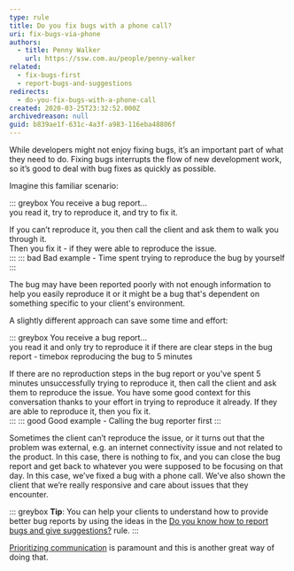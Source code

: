 ```yaml
---
type: rule
title: Do you fix bugs with a phone call?
uri: fix-bugs-via-phone
authors:
  - title: Penny Walker
    url: https://ssw.com.au/people/penny-walker
related:
  - fix-bugs-first
  - report-bugs-and-suggestions
redirects:
  - do-you-fix-bugs-with-a-phone-call
created: 2020-03-25T23:32:52.000Z
archivedreason: null
guid: b839ae1f-631c-4a3f-a983-116eba48806f
---
```


While developers might not enjoy fixing bugs, it’s an important part of what they need to do. Fixing bugs interrupts the flow of new development work, so it’s good to deal with bug fixes as quickly as possible. 

<!--endintro-->

Imagine this familiar scenario:

::: greybox
You receive a bug report...   
you read it, try to reproduce it, and try to fix it.   

If you can’t reproduce it, you then call the client and ask them to walk you through it.   
Then you fix it - if they were able to reproduce the issue.  
:::
::: bad
Bad example - Time spent trying to reproduce the bug by yourself
:::

The bug may have been reported poorly with not enough information to help you easily reproduce it or it might be a bug that's dependent on something specific to your client's environment.

A slightly different approach can save some time and effort:

::: greybox
You receive a bug report...    
you read it and only try to reproduce it if there are clear steps in the bug report - timebox reproducing the bug to 5 minutes

If there are no reproduction steps in the bug report or you've spent 5 minutes unsuccessfully trying to reproduce it, then call the client and ask them to reproduce the issue. You have some good context for this conversation thanks to your effort in trying to reproduce it already.
If they are able to reproduce it, then you fix it.   
:::
::: good
Good example - Calling the bug reporter first
:::

Sometimes the client can’t reproduce the issue, or it turns out that the problem was external, e.g. an internet connectivity issue and not related to the product. In this case, there is nothing to fix, and you can close the bug report and get back to whatever you were supposed to be focusing on that day. In this case, we’ve fixed a bug with a phone call. We’ve also shown the client that we’re really responsive and care about issues that they encounter. 

::: greybox
**Tip**: You can help your clients to understand how to provide better bug reports by using the ideas in the
[Do you know how to report bugs and give suggestions?](report-bugs-and-suggestions) rule.
:::

[Prioritizing communication](/make-yourself-available-on-different-communication-channels) is paramount and this is another great way of doing that.